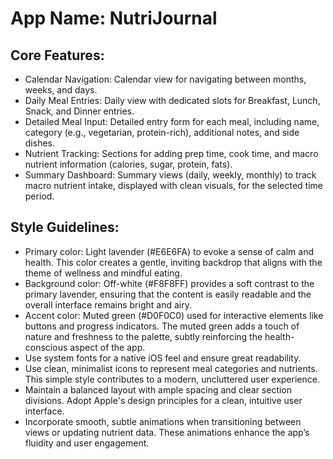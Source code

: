 # **App Name**: NutriJournal

## Core Features:

- Calendar Navigation: Calendar view for navigating between months, weeks, and days.
- Daily Meal Entries: Daily view with dedicated slots for Breakfast, Lunch, Snack, and Dinner entries.
- Detailed Meal Input: Detailed entry form for each meal, including name, category (e.g., vegetarian, protein-rich), additional notes, and side dishes.
- Nutrient Tracking: Sections for adding prep time, cook time, and macro nutrient information (calories, sugar, protein, fats).
- Summary Dashboard: Summary views (daily, weekly, monthly) to track macro nutrient intake, displayed with clean visuals, for the selected time period.

## Style Guidelines:

- Primary color: Light lavender (#E6E6FA) to evoke a sense of calm and health. This color creates a gentle, inviting backdrop that aligns with the theme of wellness and mindful eating. 
- Background color: Off-white (#F8F8FF) provides a soft contrast to the primary lavender, ensuring that the content is easily readable and the overall interface remains bright and airy. 
- Accent color: Muted green (#D0F0C0) used for interactive elements like buttons and progress indicators. The muted green adds a touch of nature and freshness to the palette, subtly reinforcing the health-conscious aspect of the app. 
- Use system fonts for a native iOS feel and ensure great readability.
- Use clean, minimalist icons to represent meal categories and nutrients. This simple style contributes to a modern, uncluttered user experience.
- Maintain a balanced layout with ample spacing and clear section divisions. Adopt Apple's design principles for a clean, intuitive user interface.
- Incorporate smooth, subtle animations when transitioning between views or updating nutrient data. These animations enhance the app’s fluidity and user engagement.